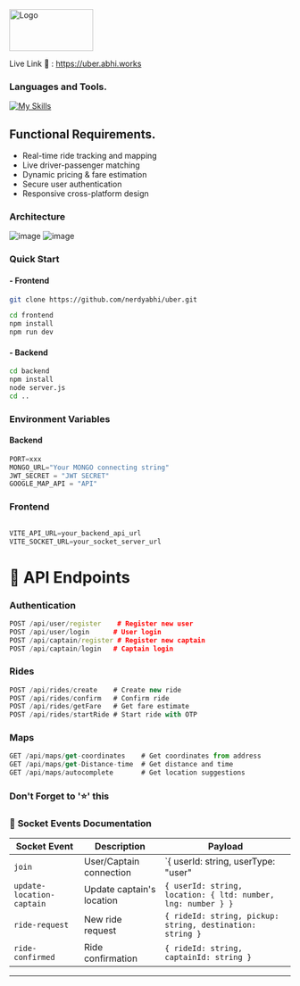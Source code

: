 <img src="https://helios-i.mashable.com/imagery/articles/03y6VwlrZqnsuvnwR8CtGAL/hero-image.fill.size_1248x702.v1623372852.jpg" alt="Logo" width="150" height="75">

Live Link 🚀 : https://uber.abhi.works

### Languages and Tools.
[![My Skills](https://skillicons.dev/icons?i=c,cpp,java,python,css,tailwind,js,mongo,react,express,postman,git,github,bash,linux)](https://skillicons.dev)



##  Functional Requirements.

-  Real-time ride tracking and mapping
-  Live driver-passenger matching
-  Dynamic pricing & fare estimation
-  Secure user authentication
-  Responsive cross-platform design


### Architecture
![image](https://github.com/user-attachments/assets/02637e89-ea1f-4a12-8b93-15f490bccf5b)
![image](https://github.com/user-attachments/assets/c607344c-a89f-4a61-8324-10984916cdd4)


### Quick Start
#### - Frontend 

```bash
git clone https://github.com/nerdyabhi/uber.git
```

```bash
cd frontend
npm install
npm run dev
```
#### - Backend 
```bash
cd backend
npm install
node server.js
cd ..
```

### Environment Variables

#### Backend
```js
PORT=xxx
MONGO_URL="Your MONGO connecting string"
JWT_SECRET = "JWT SECRET"
GOOGLE_MAP_API = "API"


```
### Frontend
```js

VITE_API_URL=your_backend_api_url
VITE_SOCKET_URL=your_socket_server_url
```

# 📡 API Endpoints
### Authentication
```cpp
POST /api/user/register    # Register new user
POST /api/user/login      # User login
POST /api/captain/register # Register new captain
POST /api/captain/login   # Captain login
```
### Rides
```javascript
POST /api/rides/create    # Create new ride
POST /api/rides/confirm   # Confirm ride
POST /api/rides/getFare   # Get fare estimate
POST /api/rides/startRide # Start ride with OTP
```

### Maps
```javascript
GET /api/maps/get-coordinates    # Get coordinates from address
GET /api/maps/get-Distance-time  # Get distance and time
GET /api/maps/autocomplete       # Get location suggestions
```



### Don't Forget to '⭐' this


### 🚀 **Socket Events Documentation**

| **Socket Event**          | **Description**               | **Payload**                                                                 |
|----------------------------|-------------------------------|-----------------------------------------------------------------------------|
| `join`                    | User/Captain connection       | `{ userId: string, userType: "user" | "captain" }`                         |
| `update-location-captain` | Update captain's location     | `{ userId: string, location: { ltd: number, lng: number } }`               |
| `ride-request`            | New ride request              | `{ rideId: string, pickup: string, destination: string }`                  |
| `ride-confirmed`          | Ride confirmation             | `{ rideId: string, captainId: string }`                                    |

---



